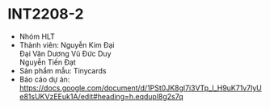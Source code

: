 # INT2208-2

* Nhóm HLT
* Thành viên:
  Nguyễn Kim Đại  
   Đại Văn Dương
  Vũ Đức Duy  
   Nguyễn Tiến Đạt
* Sản phẩm mẫu: Tinycards
* Báo cáo dự án:
  https://docs.google.com/document/d/1PSt0JK8gl7i3VTp_l_H9uK71v7lyUe81sUKVzEEuk1A/edit#heading=h.eqdupl8g2s7q
